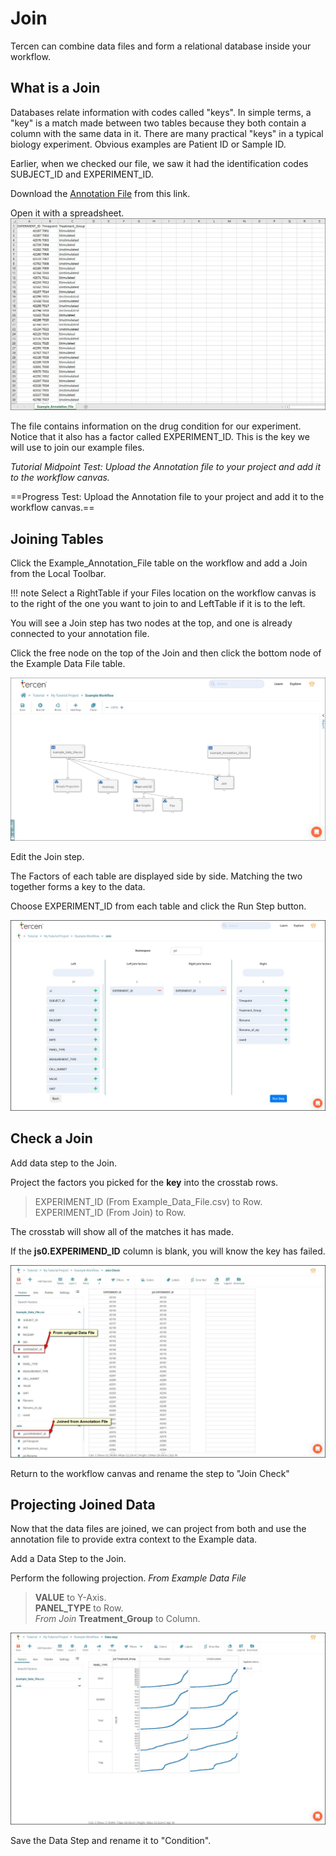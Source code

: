 # Join

Tercen can combine data files and form a relational database inside your workflow.

## What is a Join

Databases relate information with codes called "keys". In simple terms, a "key" is a match made between two tables because they both contain a column with the same data in it.
There are many practical "keys" in a typical biology experiment. Obvious examples are Patient ID or Sample ID.

Earlier, when we checked our file, we saw it had the identification codes SUBJECT_ID and EXPERIMENT_ID.

Download the [Annotation File](sample_files/Example_Annotation_File.csv) from this link.

Open it with a spreadsheet.
![Screenshot](img/starter_guide_Join_1.jpg)

The file contains information on the drug condition for our experiment. Notice that it also has a factor called EXPERIMENT_ID. This is the key we will use to join our example files.

_Tutorial Midpoint Test: Upload the Annotation file to your project and add it to the workflow canvas._

==Progress Test: Upload the Annotation file to your project and add it to the workflow canvas.==

## Joining Tables

Click the Example_Annotation_File table on the workflow and add a Join from the Local Toolbar.

!!! note
    Select a RightTable if your Files location on the workflow canvas is to the right of the one you want to join to and LeftTable if it is to the left.

You will see a Join step has two nodes at the top, and one is already connected to your annotation file.

Click the free node on the top of the Join and then click the bottom node of the Example Data File table.

![Screenshot](img/starter_guide_Join_2.jpg)

Edit the Join step.

The Factors of each table are displayed side by side. Matching the two together forms a key to the data.

Choose EXPERIMENT_ID from each table and click the Run Step button.

![Screenshot](img/starter_guide_Join_2_1.jpg)

## Check a Join

Add data step to the Join.

Project the factors you picked for the **key** into the crosstab rows.

> EXPERIMENT_ID (From Example_Data_File.csv) to Row.  
> EXPERIMENT_ID (From Join) to Row.  

The crosstab will show all of the matches it has made.

If the **js0.EXPERIMEND_ID** column is blank, you will know the key has failed.

![Screenshot](img/starter_guide_Join_4.jpg)

Return to the workflow canvas and rename the step to "Join Check"

## Projecting Joined Data

Now that the data files are joined, we can project from both and use the annotation file to provide extra context to the Example data.

Add a Data Step to the Join.

Perform the following projection.
_From Example Data File_
> **VALUE** to Y-Axis.  
> **PANEL_TYPE** to Row.  
_From Join_
> **Treatment_Group** to Column.  

![Screenshot](img/starter_guide_Join_5.jpg)

Save the Data Step and rename it to "Condition".
